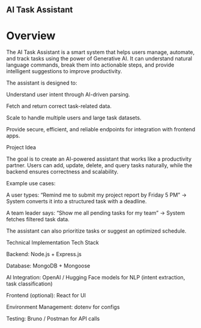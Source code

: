 ## AI Task Assistant

# Overview

The AI Task Assistant is a smart system that helps users manage, automate, and track tasks using the power of Generative AI.
It can understand natural language commands, break them into actionable steps, and provide intelligent suggestions to improve productivity.

The assistant is designed to:

Understand user intent through AI-driven parsing.

 Fetch and return correct task-related data.

Scale to handle multiple users and large task datasets.

Provide secure, efficient, and reliable endpoints for integration with frontend apps.

Project Idea

The goal is to create an AI-powered assistant that works like a productivity partner.
Users can add, update, delete, and query tasks naturally, while the backend ensures correctness and scalability.

Example use cases:

A user types: “Remind me to submit my project report by Friday 5 PM” → System converts it into a structured task with a deadline.

A team leader says: “Show me all pending tasks for my team” → System fetches filtered task data.

The assistant can also prioritize tasks or suggest an optimized schedule.

Technical Implementation
Tech Stack

Backend: Node.js + Express.js

Database: MongoDB + Mongoose

AI Integration: OpenAI / Hugging Face models for NLP (intent extraction, task classification)

Frontend (optional): React for UI

Environment Management: dotenv for configs

Testing: Bruno / Postman for API calls